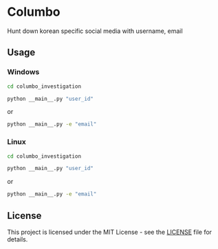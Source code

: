# Columbo
Hunt down korean specific social media with username, email

## Usage

### Windows
```bash
cd columbo_investigation
```
```bash
python __main__.py "user_id"
```
or
```bash
python __main__.py -e "email"
```

### Linux
```bash
cd columbo_investigation
```
```bash
python __main__.py "user_id"
```
or
```bash
python __main__.py -e "email"
```

## License
This project is licensed under the MIT License - see the [LICENSE](LICENSE) file for details.

